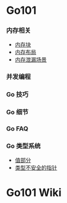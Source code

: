 # Go101

### 内存相关
- [内存块](./memory-block.md)
- [内存布局](./)
- [内存泄漏场景](./)

### 并发编程
<!--todo-->

### Go 技巧
<!--todo-->

### Go 细节
<!--todo-->

### Go FAQ
<!--todo-->

### Go 类型系统
- [值部分](./value-part.md)
- [类型不安全的指针](./unsafe.md)
<!--todo-->

# Go101 Wiki
<!--todo-->
